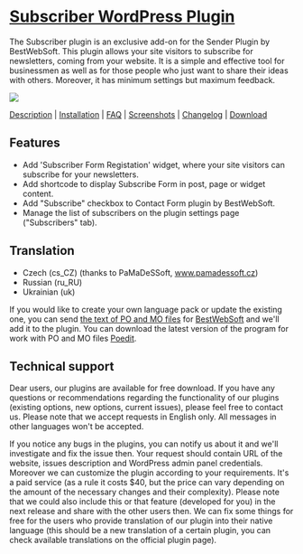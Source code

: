 <a href="http://bestwebsoft.com/products/subscriber/" target=_blank>Subscriber WordPress Plugin</a>
========================

The Subscriber plugin is an exclusive add-on for the Sender Plugin by BestWebSoft.
This plugin allows your site visitors to subscribe for newsletters, coming from your website. It is a simple and effective tool for businessmen as well as for those people who just want to share their ideas with others. Moreover, it has minimum settings but maximum feedback.

<img src="http://bestwebsoft.com/wp-content/uploads/2014/09/subscriber-banner-website.jpg" />

<a href="http://bestwebsoft.com/products/subscriber/description/" target=_blank>Description</a> | 
<a href="http://bestwebsoft.com/products/subscriber/installation/" target=_blank>Installation</a> | 
<a href="http://bestwebsoft.com/products/subscriber/faq/" target=_blank>FAQ</a> | 
<a href="http://bestwebsoft.com/products/subscriber/screenshots/" target=_blank>Screenshots</a> | 
<a href="http://bestwebsoft.com/products/subscriber/changelog/" target=_blank>Changelog</a> | 
<a href="http://bestwebsoft.com/products/subscriber/download/" target=_blank>Download</a>


Features
-----------------------------
* Add 'Subscriber Form Registation' widget, where your site visitors can subscribe for your newsletters.
* Add shortcode to display Subscribe Form in post, page or widget content.
* Add "Subscribe" checkbox to Contact Form plugin by BestWebSoft.
* Manage the list of subscribers on the plugin settings page ("Subscribers" tab).


Translation
-----------------------------
* Czech (cs_CZ) (thanks to PaMaDeSSoft, www.pamadessoft.cz)
* Russian (ru_RU)
* Ukrainian (uk)

If you would like to create your own language pack or update the existing one, you can send <a href="http://codex.wordpress.org/Translating_WordPress" target="_blank">the text of PO and MO files</a> for <a href="http://support.bestwebsoft.com" target="_blank">BestWebSoft</a> and we'll add it to the plugin. You can download the latest version of the program for work with PO and MO files <a href="http://www.poedit.net/download.php" target="_blank">Poedit</a>.


Technical support
-----------------------------
Dear users, our plugins are available for free download. If you have any questions or recommendations regarding the functionality of our plugins (existing options, new options, current issues), please feel free to contact us. Please note that we accept requests in English only. All messages in other languages won't be accepted.

If you notice any bugs in the plugins, you can notify us about it and we'll investigate and fix the issue then. Your request should contain URL of the website, issues description and WordPress admin panel credentials.
Moreover we can customize the plugin according to your requirements. It's a paid service (as a rule it costs $40, but the price can vary depending on the amount of the necessary changes and their complexity). Please note that we could also include this or that feature (developed for you) in the next release and share with the other users then.
We can fix some things for free for the users who provide translation of our plugin into their native language (this should be a new translation of a certain plugin, you can check available translations on the official plugin page).